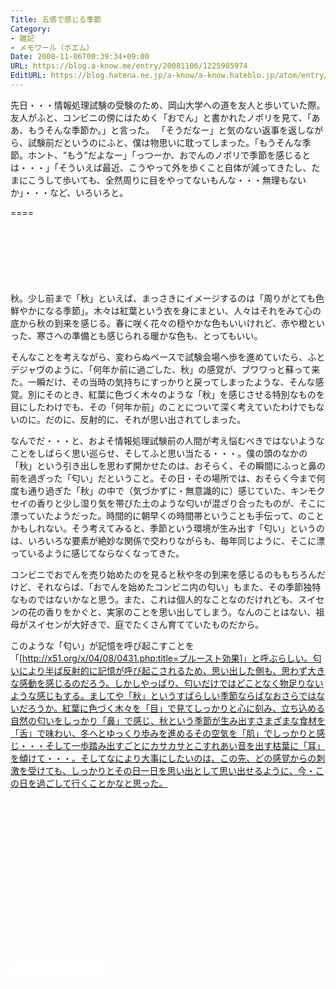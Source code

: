 ```yaml
---
Title: 五感で感じる季節
Category:
- 雑記
- メモワール（ポエム）
Date: 2008-11-06T00:39:34+09:00
URL: https://blog.a-know.me/entry/20081106/1225985974
EditURL: https://blog.hatena.ne.jp/a-know/a-know.hateblo.jp/atom/entry/12921228815727980174
---
```


先日・・・情報処理試験の受験のため、岡山大学への道を友人と歩いていた際。友人がふと、コンビニの傍にはためく「おでん」と書かれたノボリを見て、「ああ、もうそんな季節か。」と言った。
「そうだなー」と気のない返事を返しながら、試験前だというのにふと、僕は物思いに耽ってしまった。「もうそんな季節。ホント、“もう”だよなー」「っつーか、おでんのノボリで季節を感じるとは・・・」「そういえば最近、こうやって外を歩くこと自体が減ってきたし、たまにこうして歩いても、全然周りに目をやってないもんな・・・無理もないか」・・・など、いろいろと。


====

<script async src="//pagead2.googlesyndication.com/pagead/js/adsbygoogle.js"></script>
<!-- article-top -->
<ins class="adsbygoogle"
     style="display:inline-block;width:728px;height:90px"
     data-ad-client="ca-pub-3463034538369189"
     data-ad-slot="8367620130"></ins>
<script>
(adsbygoogle = window.adsbygoogle || []).push({});
</script>


秋。少し前まで「秋」といえば、まっさきにイメージするのは「周りがとても色鮮やかになる季節」。木々は紅葉という衣を身にまとい、人々はそれをみて心の底から秋の到来を感じる。春に咲く花々の穏やかな色もいいけれど、赤や橙といった、寒さへの準備とも感じられる暖かな色も、とってもいい。

そんなことを考えながら、変わらぬペースで試験会場へ歩を進めていたら、ふとデジャヴのように、「何年か前に過ごした、秋」の感覚が、ブワワっと蘇って来た。一瞬だけ、その当時の気持ちにすっかりと戻ってしまったような、そんな感覚。別にそのとき、紅葉に色づく木々のような「秋」を感じさせる特別なものを目にしたわけでも、その「何年か前」のことについて深く考えていたわけでもないのに。だのに、反射的に、それが思い出されてしまった。

なんでだ・・・と、およそ情報処理試験前の人間が考え悩むべきではないようなことをしばらく思い巡らせ、そしてふと思い当たる・・・。僕の頭のなかの「秋」という引き出しを思わず開かせたのは、おそらく、その瞬間にふっと鼻の前を過ぎった「匂い」だということ。その日・その場所では、おそらく今まで何度も通り過ぎた「秋」の中で（気づかずに・無意識的に）感じていた、キンモクセイの香りと少し湿り気を帯びた土のような匂いが混ざり合ったものが、そこに漂っていたようだった。時間的に朝早くの時間帯ということも手伝って、のことかもしれない。そう考えてみると、季節という環境が生み出す「匂い」というのは、いろいろな要素が絶妙な関係で交わりながらも、毎年同じように、そこに漂っているように感じてならなくなってきた。

コンビニでおでんを売り始めたのを見ると秋や冬の到来を感じるのももちろんだけど、それならば、「おでんを始めたコンビニ内の匂い」もまた、その季節独特なものではないかなと思う。また、これは個人的なことなのだけれども、スイセンの花の香りをかぐと、実家のことを思い出してしまう。なんのことはない、祖母がスイセンが大好きで、庭でたくさん育てていたものだから。

このような「匂い」が記憶を呼び起こすことを「[http://x51.org/x/04/08/0431.php:title=プルースト効果]」と呼ぶらしい。匂いにより半ば反射的に記憶が呼び起こされるため、思い出した側も、思わず大きな感動を感じるのだろう。しかしやっぱり、匂いだけではどことなく物足りないような感じもする。ましてや「秋」というすばらしい季節ならばなおさらではないだろうか。紅葉に色づく木々を「目」で見てしっかりと心に刻み、立ち込める自然の匂いをしっかり「鼻」で感じ、秋という季節が生み出すさまざまな食材を「舌」で味わい、冬へとゆっくり歩みを進めるその空気を「肌」でしっかりと感じ・・・そして一歩踏み出すごとにカサカサとこすれあい音を出す枯葉に「耳」を傾けて・・・。そしてなにより大事にしたいのは、この先、どの感覚からの刺激を受けても、しっかりとその日一日を思い出として思い出せるように、今・この日を過ごして行くことかなと思った。


<script async src="//pagead2.googlesyndication.com/pagead/js/adsbygoogle.js"></script>
<!-- article-bottom2 -->
<ins class="adsbygoogle"
     style="display:inline-block;width:300px;height:250px"
     data-ad-client="ca-pub-3463034538369189"
     data-ad-slot="5274552934"></ins>
<script>
(adsbygoogle = window.adsbygoogle || []).push({});
</script>


<iframe src="//blog.hatena.ne.jp/a-know/a-know.hateblo.jp/subscribe/iframe" allowtransparency="true" frameborder="0" scrolling="no" width="150" height="28"></iframe>
